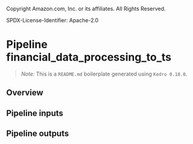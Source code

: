 Copyright Amazon.com, Inc. or its affiliates. All Rights Reserved.

SPDX-License-Identifier: Apache-2.0

# Pipeline financial_data_processing_to_ts

> *Note:* This is a `README.md` boilerplate generated using `Kedro 0.18.0`.

## Overview

<!---
Please describe your modular pipeline here.
-->

## Pipeline inputs

<!---
The list of pipeline inputs.
-->

## Pipeline outputs

<!---
The list of pipeline outputs.
-->
